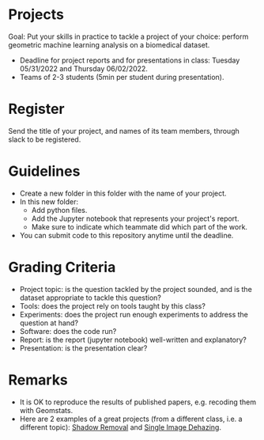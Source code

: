 # Projects

Goal: Put your skills in practice to tackle a project of your choice: perform geometric machine learning analysis on a biomedical dataset.

- Deadline for project reports and for presentations in class: Tuesday 05/31/2022 and Thursday 06/02/2022.
- Teams of 2-3 students (5min per student during presentation).

# Register

Send the title of your project, and names of its team members, through slack to be registered.

# Guidelines

- Create a new folder in this folder with the name of your project.
- In this new folder:
  - Add python files.
  - Add the Jupyter notebook that represents your project's report.
  - Make sure to indicate which teammate did which part of the work.
- You can submit code to this repository anytime until the deadline.

# Grading Criteria

- Project topic: is the question tackled by the project sounded, and is the dataset appropriate to tackle this question?
- Tools: does the project rely on tools taught by this class?
- Experiments: does the project run enough experiments to address the question at hand?
- Software: does the code run?
- Report: is the report (jupyter notebook) well-written and explanatory?
- Presentation: is the presentation clear?

# Remarks

- It is OK to reproduce the results of published papers, e.g. recoding them with Geomstats.
- Here are 2 examples of a great projects (from a different class, i.e. a different topic): [Shadow Removal](https://github.com/bioshape-lab/ece278a/tree/main/projects/Shadow-Removal) and [Single Image Dehazing](https://github.com/bioshape-lab/ece278a/tree/main/projects/Single_Image_dehazing).
